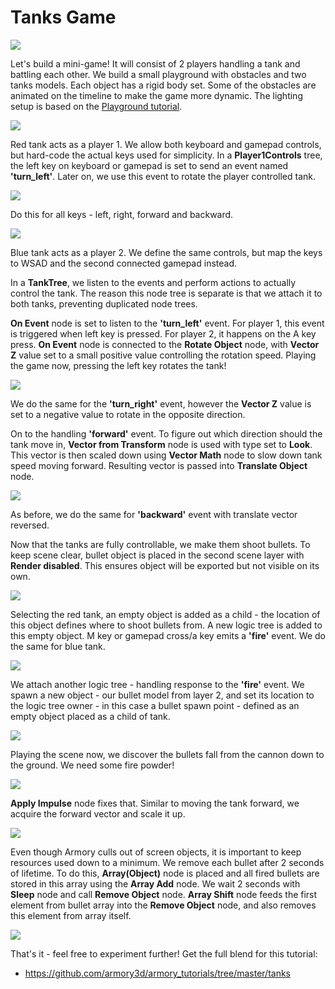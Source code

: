 # Tanks Game

![](./getting_started/img/tanks/b.jpg)

Let's build a mini-game! It will consist of 2 players handling a tank and battling each other. We build a small playground with obstacles and two tanks models. Each object has a rigid body set. Some of the obstacles are animated on the timeline to make the game more dynamic. The lighting setup is based on the [Playground tutorial](./getting_started/playground.md).

![](./getting_started/img/tanks/1.jpg)

Red tank acts as a player 1. We allow both keyboard and gamepad controls, but hard-code the actual keys used for simplicity. In a **Player1Controls** tree, the left key on keyboard or gamepad is set to send an event named **'turn_left'**. Later on, we use this event to rotate the player controlled tank.

![](./getting_started/img/tanks/2.jpg)

Do this for all keys - left, right, forward and backward.

![](./getting_started/img/tanks/3.jpg)

Blue tank acts as a player 2. We define the same controls, but map the keys to WSAD and the second connected gamepad instead.

In a **TankTree**, we listen to the events and perform actions to actually control the tank. The reason this node tree is separate is that we attach it to both tanks, preventing duplicated node trees.

**On Event** node is set to listen to the **'turn_left'** event. For player 1, this event is triggered when left key is pressed. For player 2, it happens on the A key press. **On Event** node is connected to the **Rotate Object** node, with **Vector Z** value set to a small positive value controlling the rotation speed. Playing the game now, pressing the left key rotates the tank! 

![](./getting_started/img/tanks/4.jpg)

We do the same for the **'turn_right'** event, however the **Vector Z** value is set to a negative value to rotate in the opposite direction.

On to the handling **'forward'** event. To figure out which direction should the tank move in, **Vector from Transform** node is used with type set to **Look**. This vector is then scaled down using **Vector Math** node to slow down tank speed moving forward. Resulting vector is passed into **Translate Object** node.

![](./getting_started/img/tanks/5.jpg)

As before, we do the same for **'backward'** event with translate vector reversed.

Now that the tanks are fully controllable, we make them shoot bullets. To keep scene clear, bullet object is placed in the second scene layer with **Render disabled**. This ensures object will be exported but not visible on its own.

![](./getting_started/img/tanks/6.jpg)

Selecting the red tank, an empty object is added as a child - the location of this object defines where to shoot bullets from. A new logic tree is added to this empty object. M key or gamepad cross/a key emits a **'fire'** event. We do the same for blue tank.

![](./getting_started/img/tanks/7.jpg)

We attach another logic tree - handling response to the **'fire'** event. We spawn a new object - our bullet model from layer 2, and set its location to the logic tree owner - in this case a bullet spawn point - defined as an empty object placed as a child of tank.

![](./getting_started/img/tanks/8.jpg)

Playing the scene now, we discover the bullets fall from the cannon down to the ground. We need some fire powder!

![](./getting_started/img/tanks/a.jpg)

**Apply Impulse** node fixes that. Similar to moving the tank forward, we acquire the forward vector and scale it up.

![](./getting_started/img/tanks/9.jpg)

Even though Armory culls out of screen objects, it is important to keep resources used down to a minimum. We remove each bullet after 2 seconds of lifetime. To do this, **Array(Object)** node is placed and all fired bullets are stored in this array using the **Array Add** node. We wait 2 seconds with **Sleep** node and call **Remove Object** node. **Array Shift** node feeds the first element from bullet array into the **Remove Object** node, and also removes this element from array itself.

![](./getting_started/img/tanks/10.jpg)

That's it - feel free to experiment further! Get the full blend for this tutorial:

- https://github.com/armory3d/armory_tutorials/tree/master/tanks
